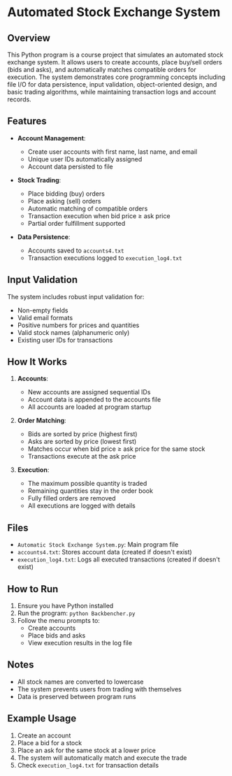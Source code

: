 # Automated Stock Exchange System

## Overview
This Python program is a course project that simulates an automated stock exchange system. It allows users to create accounts, place buy/sell orders (bids and asks), and automatically matches compatible orders for execution. The system demonstrates core programming concepts including file I/O for data persistence, input validation, object-oriented design, and basic trading algorithms, while maintaining transaction logs and account records.

## Features

- **Account Management**:
  - Create user accounts with first name, last name, and email
  - Unique user IDs automatically assigned
  - Account data persisted to file

- **Stock Trading**:
  - Place bidding (buy) orders
  - Place asking (sell) orders
  - Automatic matching of compatible orders
  - Transaction execution when bid price ≥ ask price
  - Partial order fulfillment supported

- **Data Persistence**:
  - Accounts saved to `accounts4.txt`
  - Transaction executions logged to `execution_log4.txt`

## Input Validation
The system includes robust input validation for:
- Non-empty fields
- Valid email formats
- Positive numbers for prices and quantities
- Valid stock names (alphanumeric only)
- Existing user IDs for transactions

## How It Works

1. **Accounts**:
   - New accounts are assigned sequential IDs
   - Account data is appended to the accounts file
   - All accounts are loaded at program startup

2. **Order Matching**:
   - Bids are sorted by price (highest first)
   - Asks are sorted by price (lowest first)
   - Matches occur when bid price ≥ ask price for the same stock
   - Transactions execute at the ask price

3. **Execution**:
   - The maximum possible quantity is traded
   - Remaining quantities stay in the order book
   - Fully filled orders are removed
   - All executions are logged with details

## Files

- `Automatic Stock Exchange System.py`: Main program file
- `accounts4.txt`: Stores account data (created if doesn't exist)
- `execution_log4.txt`: Logs all executed transactions (created if doesn't exist)

## How to Run

1. Ensure you have Python installed
2. Run the program: `python Backbencher.py`
3. Follow the menu prompts to:
   - Create accounts
   - Place bids and asks
   - View execution results in the log file

## Notes

- All stock names are converted to lowercase
- The system prevents users from trading with themselves
- Data is preserved between program runs

## Example Usage

1. Create an account
2. Place a bid for a stock
3. Place an ask for the same stock at a lower price
4. The system will automatically match and execute the trade
5. Check `execution_log4.txt` for transaction details
